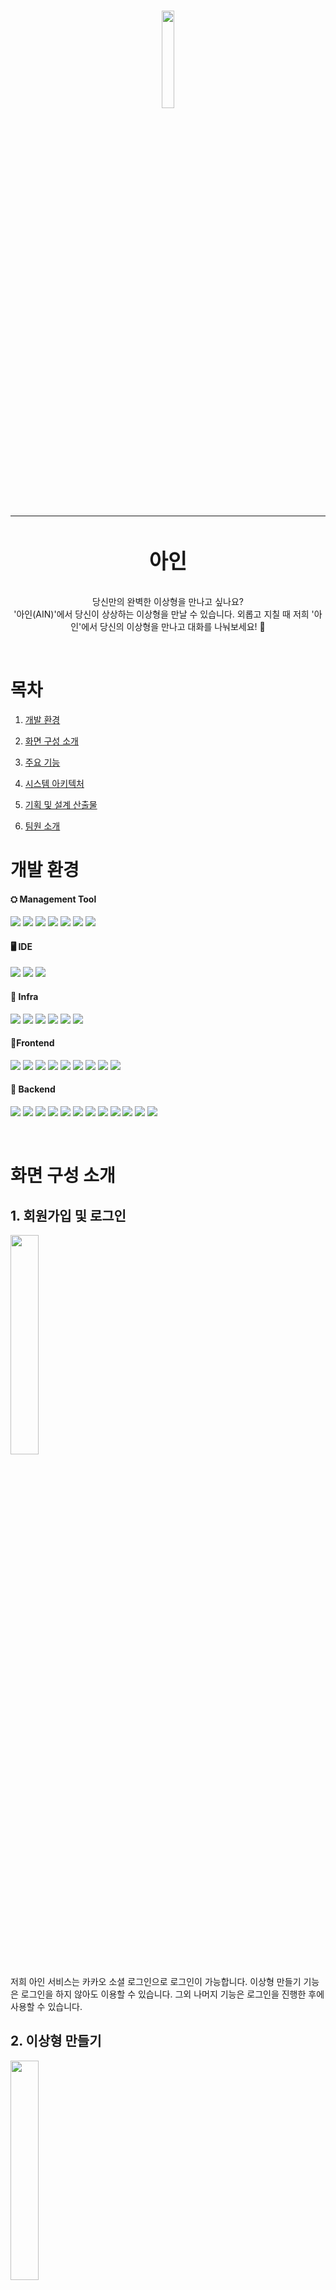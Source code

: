 # <div align="center"><img align="center" src="https://github.com/ykim-yeji/Moiroom/assets/68416691/a938863e-22a8-456b-a5fa-3d96357cde91" width=20% height=20%><hr><h3 align="center">아인</h3></div>

<p align="center">
당신만의 완벽한 이상형을 만나고 싶나요?<br>
'아인(AIN)'에서 당신이 상상하는 이상형을 만날 수 있습니다. 외롭고 지칠 때 저희 '아인'에서 당신의 이상형을 만나고 대화를 나눠보세요! 💞
</p><br>

<p>

# 목차

1. [개발 환경](#개발-환경)

2. [화면 구성 소개](#화면-구성-소개)

3. [주요 기능](#주요-기능)

4. [시스템 아키텍처](#시스템-아키텍처)

5. [기획 및 설계 산출물](#기획-및-설계-산출물)

6. [팀원 소개](#팀원-소개)

</p>

<p>

# 개발 환경

<h4>⛭ Management Tool</h4>
<img src="https://img.shields.io/badge/JIRA-0052CC?style=for-the-badge&logo=JIRA&logoColor=white">
<img src="https://img.shields.io/badge/gitlab-FC6D26?style=for-the-badge&logo=gitlab&logoColor=white">
<img src="https://img.shields.io/badge/mattermost-0058CC?style=for-the-badge&logo=mattermost&logoColor=white">
<img src="https://img.shields.io/badge/notion-000000?style=for-the-badge&logo=notion&logoColor=white">
<img src="https://img.shields.io/badge/figma-F24E1E?style=for-the-badge&logo=figma&logoColor=white">
<img src="https://img.shields.io/badge/postman-FF6C37?style=for-the-badge&logo=postman&logoColor=white">
<img src="https://img.shields.io/badge/GIT-F05032?style=for-the-badge&logo=git&logoColor=white">

<h4>🖥️ IDE</h4>
<img src="https://img.shields.io/badge/INTELLIJ-000000?style=for-the-badge&logo=intellijidea&logoColor=white"/>
<img src="https://img.shields.io/badge/VISUAL STUDIO CODE-007ACC?style=for-the-badge&logo=VISUAL STUDIO CODE&logoColor=white"/>
<img src="https://img.shields.io/badge/PYCHARM-000000?style=for-the-badge&logo=pycharm&logoColor=white"/>

<h4>🚦 Infra</h4>
<img src="https://img.shields.io/badge/AMAZON EC2-232F3E?style=for-the-badge&logo=amazonec2&logoColor=white"/>
<img src="https://img.shields.io/badge/AMAZON S3-569A31?style=for-the-badge&logo=amazons3&logoColor=white"/>
<img src="https://img.shields.io/badge/NGINX-009639?style=for-the-badge&logo=nginx&logoColor=white"/>
<img src="https://img.shields.io/badge/DOCKER-2496ED?style=for-the-badge&logo=docker&logoColor=white"/>
<img src="https://img.shields.io/badge/UBUNTU-E95420?style=for-the-badge&logo=ubuntu&logoColor=white"/>
<img src="https://img.shields.io/badge/JENKINS-D24939?style=for-the-badge&logo=jenkins&logoColor=white"/>

<h4>📱Frontend</h4>
<img src="https://img.shields.io/badge/HTML5-E34F26?style=for-the-badge&logo=html5&logoColor=white"/>
<img src="https://img.shields.io/badge/CSS3-1572B6?style=for-the-badge&logo=css3&logoColor=white"/>
<img src="https://img.shields.io/badge/NEXT.JS-000000?style=for-the-badge&logo=NEXT.JS&logoColor=white"/>
<img src="https://img.shields.io/badge/REACT-61DAFB?style=for-the-badge&logo=REACT&logoColor=white"/>
<img src="https://img.shields.io/badge/TYPE SCRIPT-3178C6?style=for-the-badge&logo=TYPESCRIPT&logoColor=white"/>
<img src="https://img.shields.io/badge/SCSS-CC6699?style=for-the-badge&logo=SCSS&logoColor=white"/>
<img src="https://img.shields.io/badge/TAIL WIND CSS-06B6D4?style=for-the-badge&logo=TAILWINDCSS&logoColor=white"/>
<img src="https://img.shields.io/badge/styled components-DB7093?style=for-the-badge&logo=styled components&logoColor=white"/>
<img src="https://img.shields.io/badge/Zustand-670000?style=for-the-badge&logo=Zustand&logoColor=white"/>

<h4>💾 Backend</h4>
<img src="https://img.shields.io/badge/java-007396?style=for-the-badge&logo=java&logoColor=white">
<img src="https://img.shields.io/badge/SPRING BOOT-6DB33F?style=for-the-badge&logo=springboot&logoColor=white"/>
<img src="https://img.shields.io/badge/SPRING SECURITY-6DB33F?style=for-the-badge&logo=springsecurity&logoColor=white"/>
<img src="https://img.shields.io/badge/OAUTH2-40AEF0?style=for-the-badge&logo=oauth2&logoColor=white"/>
<img src="https://img.shields.io/badge/JSON WEB TOKENS-000000?style=for-the-badge&logo=JSON WEB TOKENS&logoColor=white"/>
<img src="https://img.shields.io/badge/MYSQL-4479A1?style=for-the-badge&logo=mysql&logoColor=white"/>
<img src="https://img.shields.io/badge/REDIS-DC382D?style=for-the-badge&logo=redis&logoColor=white"/>
<img src="https://img.shields.io/badge/PYTHON-3776AB?style=for-the-badge&logo=python&logoColor=white"/>
<img src="https://img.shields.io/badge/FAST API-009688?style=for-the-badge&logo=FASTAPI&logoColor=white"/>
<img src="https://img.shields.io/badge/DallE 3-412991?style=for-the-badge&logo=openai&logoColor=white"/>
<img src="https://img.shields.io/badge/ChatGPT 4o-412991?style=for-the-badge&logo=openai&logoColor=white"/>
<img src="https://img.shields.io/badge/ChatGPT Assistants API-412991?style=for-the-badge&logo=openai&logoColor=white"/>
</p><br>

<p>

# 화면 구성 소개

## 1. 회원가입 및 로그인
<img src="https://github.com/ykim-yeji/Moiroom/assets/68416691/61a58fa4-33cc-489f-aecd-28140de73d83" width=30% height=30%/>
<p>저희 아인 서비스는 카카오 소셜 로그인으로 로그인이 가능합니다. 이상형 만들기 기능은 로그인을 하지 않아도 이용할 수 있습니다. 그외 나머지 기능은 로그인을 진행한 후에 사용할 수 있습니다.</p>

## 2. 이상형 만들기
<img src="https://github.com/ykim-yeji/Moiroom/assets/68416691/cb1fa11f-95ca-4369-9912-6766f19dfee1" width=30% height=30%/>
<p>사용자가 원하는 이상형을 텍스트 기반으로 구현할 수 있습니다. 각각의 문항에 대해 원하는 이상형 조건을 입력하고 '만나러 가기' 버튼을 클릭하면 나만의 이상형을 만날 수 있습니다. 생성된 이상형을 저장하면 해당 이상형과 채팅, 사진 찍기 등 다양한 활동을 진행할 수 있습니다.</p>

## 3. 채팅하기
<img src="https://github.com/ykim-yeji/Moiroom/assets/68416691/7c25972f-1864-4ded-839e-e18f8d5cca9d" width=30% height=30%/>
<p>이상형을 생성할 때 이상형에게 무작위로 MBTI가 부여됩니다. 부여된 MBTI를 기반으로 성격을 형성한 이상형과 채팅을 통해 소통할 수 있습니다.</p>

## 4. 사진 찍기
<img src="https://github.com/ykim-yeji/Moiroom/assets/68416691/59416039-acf4-4af6-bfff-8573065e2558" width=30% height=30%/>
<p>이상형과 함께 사진을 찍고 저장할 수 있습니다.</p>

## 5. 설정
### 5-1. 사용자 닉네임 수정
<img src="https://github.com/ykim-yeji/Moiroom/assets/68416691/f33aff59-4051-44b8-94f3-41d911eb363f" width=30% height=30%/>
<p>헤더에서 사용자의 닉네임을 수정할 수 있습니다. 사용자의 닉네임을 수정하면 수정한 닉네임으로 이상형이 불러줍니다.</p>

### 5-2. 이상형 별명 수정
<img src="https://github.com/ykim-yeji/Moiroom/assets/68416691/786a975c-8edc-4b57-9e6c-1b275fb89b57" width=30% height=30%/>
<p>이상형 상세보기 페이지에서 이상형의 별명을 수정할 수 있습니다. 이상형 별명을 수정하면 수정한 별명으로 이상형을 부를 수 있습니다.</p>

### 5-3. 이상형 채팅 내역 초기화
<img src="https://github.com/ykim-yeji/Moiroom/assets/68416691/6fb83d4b-4128-4185-84df-30497756633d" width=30% height=30%/>
<p>이상형 채팅 페이지에서 지금까지 이상형과 채팅한 내역을 초기화할 수 있습니다.</p>

### 5-4. 이상형 삭제
<img src="https://github.com/ykim-yeji/Moiroom/assets/68416691/0bf9000b-ac1d-4538-bf4a-a70e140feb8d" width=30% height=30%/>
<p>이상형 상세보기 페이지에서 이상형을 삭제할 수 있습니다.</p>

</p>

<p>

# 주요 기능

</p>

<p>

# 시스템 아키텍처
<img src="https://github.com/ykim-yeji/Moiroom/assets/68416691/0429258a-b58b-4cb1-9030-84675ecb5d68" width=60% height=60%/>

</p>

<p>

# 기획 및 설계 산출물

## 요구사항 명세서
<img src="https://github.com/ykim-yeji/Moiroom/assets/68416691/3ce1ee57-6415-4df8-8f5c-19c8fe815f9c" width=70% height=70%>
<img src="https://github.com/ykim-yeji/Moiroom/assets/68416691/53887513-9f09-4732-9e9e-ddb240f81313" width=60% height=60%>

## 기능명세서
### 프론트엔드
<img src="https://github.com/ykim-yeji/Moiroom/assets/68416691/d4a7998f-5735-4331-b937-a5a7d293d276" width=60% height=60%/>
<img src="https://github.com/ykim-yeji/Moiroom/assets/68416691/3386c77e-fd6d-4e46-9252-983fda87f9e0" width=60% height=60%/>
<img src="https://github.com/ykim-yeji/Moiroom/assets/68416691/48335c1f-c516-4703-b8e9-f373c8d82471" width=60% height=60%/>
<img src="https://github.com/ykim-yeji/Moiroom/assets/68416691/7ce6013e-5b53-4a99-950a-9a659db5aa48" width=60% height=60%/>
<img src="https://github.com/ykim-yeji/Moiroom/assets/68416691/ce9bfe3a-9745-467e-8de1-b6e8a82e7d24" width=60% height=60%/>

### 백엔드
<img src="https://github.com/ykim-yeji/Moiroom/assets/68416691/b7197dcd-3023-4c85-a50b-af015f742fa7"/>
<img src="https://github.com/ykim-yeji/Moiroom/assets/68416691/4f779548-e6ed-4d6f-b4a6-a9409ab984bc"/>
<img src="https://github.com/ykim-yeji/Moiroom/assets/68416691/c15e0e50-cb9f-447a-b9e0-da01443c9ef5"/>

## 화면 설계서
<img src="https://github.com/ykim-yeji/Moiroom/assets/68416691/9151541a-021d-4012-9cd1-53147946556d" width=60% height=60%>

## ERD
<img src="https://github.com/ykim-yeji/Moiroom/assets/68416691/399f437c-498b-4b1f-8a84-009416c4b02f" width=90% height=90%>

</p>

<p>

# 팀원 소개
<img src="https://github.com/ykim-yeji/Moiroom/assets/68416691/2db2ab25-4601-462d-bbef-f10160b8bd55" width=70% height=70%>

</p>